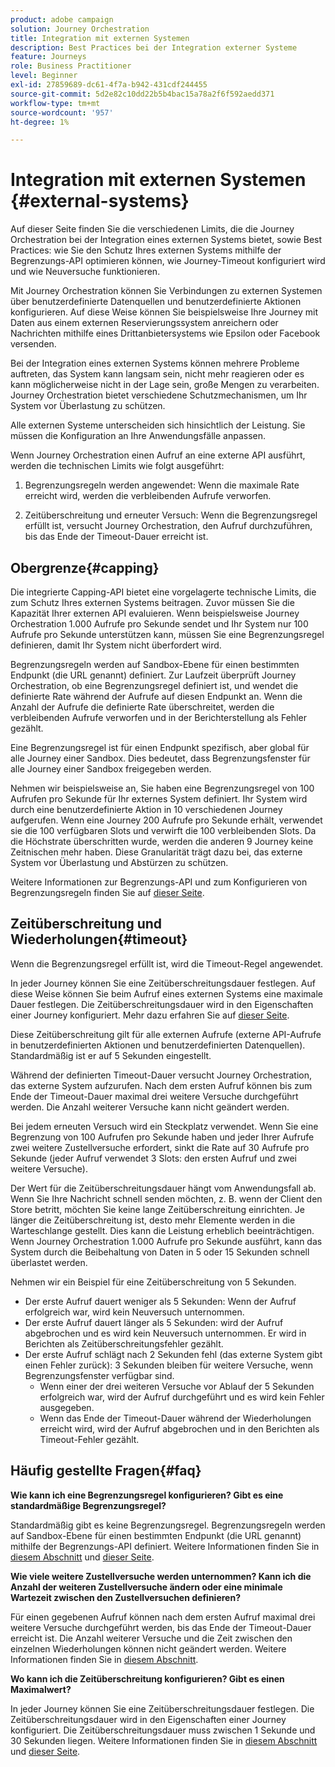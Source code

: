 ```yaml
---
product: adobe campaign
solution: Journey Orchestration
title: Integration mit externen Systemen
description: Best Practices bei der Integration externer Systeme
feature: Journeys
role: Business Practitioner
level: Beginner
exl-id: 27859689-dc61-4f7a-b942-431cdf244455
source-git-commit: 5d2e82c10dd22b5b4bac15a78a2f6f592aedd371
workflow-type: tm+mt
source-wordcount: '957'
ht-degree: 1%

---
```


# Integration mit externen Systemen {#external-systems}

Auf dieser Seite finden Sie die verschiedenen Limits, die die Journey Orchestration bei der Integration eines externen Systems bietet, sowie Best Practices: wie Sie den Schutz Ihres externen Systems mithilfe der Begrenzungs-API optimieren können, wie Journey-Timeout konfiguriert wird und wie Neuversuche funktionieren.

Mit Journey Orchestration können Sie Verbindungen zu externen Systemen über benutzerdefinierte Datenquellen und benutzerdefinierte Aktionen konfigurieren. Auf diese Weise können Sie beispielsweise Ihre Journey mit Daten aus einem externen Reservierungssystem anreichern oder Nachrichten mithilfe eines Drittanbietersystems wie Epsilon oder Facebook versenden.

Bei der Integration eines externen Systems können mehrere Probleme auftreten, das System kann langsam sein, nicht mehr reagieren oder es kann möglicherweise nicht in der Lage sein, große Mengen zu verarbeiten. Journey Orchestration bietet verschiedene Schutzmechanismen, um Ihr System vor Überlastung zu schützen.

Alle externen Systeme unterscheiden sich hinsichtlich der Leistung. Sie müssen die Konfiguration an Ihre Anwendungsfälle anpassen.

Wenn Journey Orchestration einen Aufruf an eine externe API ausführt, werden die technischen Limits wie folgt ausgeführt:

1. Begrenzungsregeln werden angewendet: Wenn die maximale Rate erreicht wird, werden die verbleibenden Aufrufe verworfen.

2. Zeitüberschreitung und erneuter Versuch: Wenn die Begrenzungsregel erfüllt ist, versucht Journey Orchestration, den Aufruf durchzuführen, bis das Ende der Timeout-Dauer erreicht ist.

## Obergrenze{#capping}

Die integrierte Capping-API bietet eine vorgelagerte technische Limits, die zum Schutz Ihres externen Systems beitragen. Zuvor müssen Sie die Kapazität Ihrer externen API evaluieren. Wenn beispielsweise Journey Orchestration 1.000 Aufrufe pro Sekunde sendet und Ihr System nur 100 Aufrufe pro Sekunde unterstützen kann, müssen Sie eine Begrenzungsregel definieren, damit Ihr System nicht überfordert wird.

Begrenzungsregeln werden auf Sandbox-Ebene für einen bestimmten Endpunkt (die URL genannt) definiert. Zur Laufzeit überprüft Journey Orchestration, ob eine Begrenzungsregel definiert ist, und wendet die definierte Rate während der Aufrufe auf diesen Endpunkt an. Wenn die Anzahl der Aufrufe die definierte Rate überschreitet, werden die verbleibenden Aufrufe verworfen und in der Berichterstellung als Fehler gezählt.

Eine Begrenzungsregel ist für einen Endpunkt spezifisch, aber global für alle Journey einer Sandbox. Dies bedeutet, dass Begrenzungsfenster für alle Journey einer Sandbox freigegeben werden.

Nehmen wir beispielsweise an, Sie haben eine Begrenzungsregel von 100 Aufrufen pro Sekunde für Ihr externes System definiert. Ihr System wird durch eine benutzerdefinierte Aktion in 10 verschiedenen Journey aufgerufen. Wenn eine Journey 200 Aufrufe pro Sekunde erhält, verwendet sie die 100 verfügbaren Slots und verwirft die 100 verbleibenden Slots. Da die Höchstrate überschritten wurde, werden die anderen 9 Journey keine Zeitnischen mehr haben. Diese Granularität trägt dazu bei, das externe System vor Überlastung und Abstürzen zu schützen.

Weitere Informationen zur Begrenzungs-API und zum Konfigurieren von Begrenzungsregeln finden Sie auf [dieser Seite](../api/capping.md).

## Zeitüberschreitung und Wiederholungen{#timeout}

Wenn die Begrenzungsregel erfüllt ist, wird die Timeout-Regel angewendet.

In jeder Journey können Sie eine Zeitüberschreitungsdauer festlegen. Auf diese Weise können Sie beim Aufruf eines externen Systems eine maximale Dauer festlegen. Die Zeitüberschreitungsdauer wird in den Eigenschaften einer Journey konfiguriert. Mehr dazu erfahren Sie auf [dieser Seite](../building-journeys/changing-properties.md#timeout_and_error).

Diese Zeitüberschreitung gilt für alle externen Aufrufe (externe API-Aufrufe in benutzerdefinierten Aktionen und benutzerdefinierten Datenquellen). Standardmäßig ist er auf 5 Sekunden eingestellt.

Während der definierten Timeout-Dauer versucht Journey Orchestration, das externe System aufzurufen. Nach dem ersten Aufruf können bis zum Ende der Timeout-Dauer maximal drei weitere Versuche durchgeführt werden. Die Anzahl weiterer Versuche kann nicht geändert werden.

Bei jedem erneuten Versuch wird ein Steckplatz verwendet. Wenn Sie eine Begrenzung von 100 Aufrufen pro Sekunde haben und jeder Ihrer Aufrufe zwei weitere Zustellversuche erfordert, sinkt die Rate auf 30 Aufrufe pro Sekunde (jeder Aufruf verwendet 3 Slots: den ersten Aufruf und zwei weitere Versuche).

Der Wert für die Zeitüberschreitungsdauer hängt vom Anwendungsfall ab. Wenn Sie Ihre Nachricht schnell senden möchten, z. B. wenn der Client den Store betritt, möchten Sie keine lange Zeitüberschreitung einrichten. Je länger die Zeitüberschreitung ist, desto mehr Elemente werden in die Warteschlange gestellt. Dies kann die Leistung erheblich beeinträchtigen. Wenn Journey Orchestration 1.000 Aufrufe pro Sekunde ausführt, kann das System durch die Beibehaltung von Daten in 5 oder 15 Sekunden schnell überlastet werden.

Nehmen wir ein Beispiel für eine Zeitüberschreitung von 5 Sekunden.

* Der erste Aufruf dauert weniger als 5 Sekunden: Wenn der Aufruf erfolgreich war, wird kein Neuversuch unternommen.
* Der erste Aufruf dauert länger als 5 Sekunden: wird der Aufruf abgebrochen und es wird kein Neuversuch unternommen. Er wird in Berichten als Zeitüberschreitungsfehler gezählt.
* Der erste Aufruf schlägt nach 2 Sekunden fehl (das externe System gibt einen Fehler zurück): 3 Sekunden bleiben für weitere Versuche, wenn Begrenzungsfenster verfügbar sind.
   * Wenn einer der drei weiteren Versuche vor Ablauf der 5 Sekunden erfolgreich war, wird der Aufruf durchgeführt und es wird kein Fehler ausgegeben.
   * Wenn das Ende der Timeout-Dauer während der Wiederholungen erreicht wird, wird der Aufruf abgebrochen und in den Berichten als Timeout-Fehler gezählt.

## Häufig gestellte Fragen{#faq}

**Wie kann ich eine Begrenzungsregel konfigurieren? Gibt es eine standardmäßige Begrenzungsregel?**

Standardmäßig gibt es keine Begrenzungsregel. Begrenzungsregeln werden auf Sandbox-Ebene für einen bestimmten Endpunkt (die URL genannt) mithilfe der Begrenzungs-API definiert. Weitere Informationen finden Sie in [diesem Abschnitt](../about/external-systems.md#capping) und [dieser Seite](../api/capping.md).

**Wie viele weitere Zustellversuche werden unternommen? Kann ich die Anzahl der weiteren Zustellversuche ändern oder eine minimale Wartezeit zwischen den Zustellversuchen definieren?**

Für einen gegebenen Aufruf können nach dem ersten Aufruf maximal drei weitere Versuche durchgeführt werden, bis das Ende der Timeout-Dauer erreicht ist. Die Anzahl weiterer Versuche und die Zeit zwischen den einzelnen Wiederholungen können nicht geändert werden. Weitere Informationen finden Sie in [diesem Abschnitt](../about/external-systems.md#timeout).

**Wo kann ich die Zeitüberschreitung konfigurieren? Gibt es einen Maximalwert?**

In jeder Journey können Sie eine Zeitüberschreitungsdauer festlegen. Die Zeitüberschreitungsdauer wird in den Eigenschaften einer Journey konfiguriert. Die Zeitüberschreitungsdauer muss zwischen 1 Sekunde und 30 Sekunden liegen. Weitere Informationen finden Sie in [diesem Abschnitt](../about/external-systems.md#timeout) und [dieser Seite](../building-journeys/changing-properties.md#timeout_and_error).